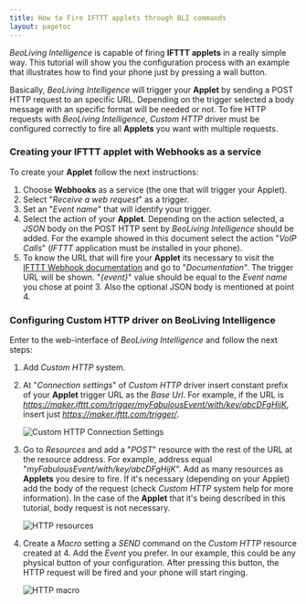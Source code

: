 ```yaml
---
title: How to Fire IFTTT applets through BLI commands
layout: pagetoc
---
```


_BeoLiving Intelligence_ is capable of firing **IFTTT applets** in a really simple way. This tutorial will show you the configuration process with an example that illustrates how to find your phone just by pressing a wall button.

Basically, _BeoLiving Intelligence_ will trigger your **Applet** by sending a POST HTTP request to an specific URL. Depending on the trigger 
selected a body message with an specific format will be needed or not. To fire HTTP requests with _BeoLiving Intelligence_, _Custom HTTP_ driver 
must be configured correctly to fire all **Applets** you want with multiple requests. 

### Creating your IFTTT applet with Webhooks as a service

To create your **Applet** follow the next instructions: 

1. Choose **Webhooks** as a service (the one that will trigger your Applet).
1. Select "_Receive a web request_" as a trigger.
1. Set an "_Event name_" that will identify your trigger.
1. Select the action of your **Applet**. Depending on the action selected, a _JSON_ body on the POST HTTP sent by _BeoLiving Intelligence_ 
should be added. For the example showed in this document select the action "_VoIP Calls_" (_IFTTT_ application must be installed in your phone).
1. To know the URL that will fire your **Applet** its necessary to visit the [IFTTT Webhook documentation](https://ifttt.com/maker_webhooks) and 
go to "_Documentation_". The trigger URL will be shown. "_{event}_" value should be equal to the _Event name_ you chose at point 3. Also the 
optional JSON body is mentioned at point 4.

### Configuring Custom HTTP driver on BeoLiving Intelligence

Enter to the web-interface of _BeoLiving Intelligence_ and follow the next steps:

1. Add _Custom HTTP_ system.
1. At "_Connection settings_" of _Custom HTTP_ driver insert constant prefix of your **Applet** trigger URL as the _Base Url_. For example, if the 
URL is _https://maker.ifttt.com/trigger/myFabulousEvent/with/key/abcDFgHijK_, insert just _https://maker.ifttt.com/trigger/_.

    <div class="text-center">
      <img src="pictures/bli-ifttt-webhooks-how-to/custom-http.png" class="img-fluid" alt="Custom HTTP Connection Settings"/>
    </div>

3. Go to _Resources_ and add a "_POST_" resource with the rest of the URL at the resource address. For example, address equal 
"_myFabulousEvent/with/key/abcDFgHijK_". Add as many resources as **Applets** you desire to fire. If it's necessary (depending on your Applet) add
 the body of the request (check _Custom HTTP_ system help for more information). In the case of the **Applet** that it's being described in this 
tutorial, body request is not necessary.

    <div class="text-center">
      <img src="pictures/bli-ifttt-webhooks-how-to/custom-http-resources.png" class="img-fluid" alt="HTTP resources"/>
    </div>

4. Create a _Macro_ setting a _SEND_ command on the _Custom HTTP_ resource created at 4. Add the _Event_ you prefer. In our example, this could be
 any physical button of your configuration. After pressing this button, the HTTP request will be fired and your phone will start ringing.

    <div class="text-center">
      <img src="pictures/bli-ifttt-webhooks-how-to/custom-http-macro.png" class="img-fluid" alt="HTTP macro"/>
    </div>
